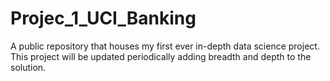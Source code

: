 # Projec_1_UCI_Banking
A public repository that houses my first ever in-depth data science project. This project will be updated periodically adding breadth and depth to the solution.
